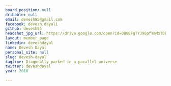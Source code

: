 ```yaml
---
board_position: null
dribbble: null
email: devesh95@gmail.com
facebook: devesh.dayal1
github: devesh95
headshot_jpg_url: https://drive.google.com/open?id=0B8BFgTYJ96pfYmMxTDBhTWJNMVk
layout: member_page
linkedin: deveshdayal
name: Devesh Dayal
personal_site: null
slug: devesh-dayal
tagline: Diagonally parked in a parallel universe
twitter: deveshdayal
year: 2018

---
```

